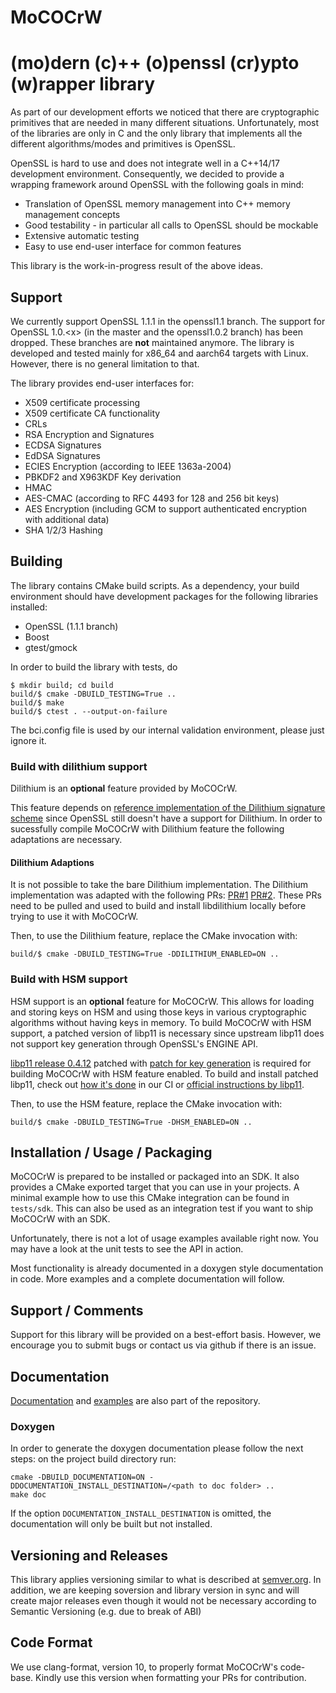 MoCOCrW
===================================================

(mo)dern (c)++ (o)penssl (cr)ypto (w)rapper library
===================================================

As part of our development efforts we noticed that there are cryptographic
primitives that are needed in many different situations. Unfortunately,
most of the libraries are only in C and the only library that implements all
the different algorithms/modes and primitives is OpenSSL.

OpenSSL is hard to use and does not integrate well in a C++14/17 development
environment. Consequently, we decided to provide a wrapping framework around
OpenSSL with the following goals in mind:
 * Translation of OpenSSL memory management into C++ memory management concepts
 * Good testability - in particular all calls to OpenSSL should be mockable
 * Extensive automatic testing
 * Easy to use end-user interface for common features

This library is the work-in-progress result of the above ideas.

## Support
We currently support OpenSSL 1.1.1 in the openssl1.1 branch. The support for
OpenSSL 1.0.\<x\> (in the master and the openssl1.0.2 branch) has been dropped. These
branches are **not** maintained anymore. The library is developed and tested mainly for
x86_64 and aarch64 targets with Linux. However, there is no general limitation to that.


The library provides end-user interfaces for:
 * X509 certificate processing
 * X509 certificate CA functionality
 * CRLs
 * RSA Encryption and Signatures
 * ECDSA Signatures
 * EdDSA Signatures
 * ECIES Encryption (according to IEEE 1363a-2004)
 * PBKDF2 and X963KDF Key derivation
 * HMAC
 * AES-CMAC (according to RFC 4493 for 128 and 256 bit keys)
 * AES Encryption (including GCM to support authenticated encryption with additional data)
 * SHA 1/2/3 Hashing

## Building

The library contains CMake build scripts. As a dependency, your build environment should
have development packages for the following libraries installed:
 * OpenSSL (1.1.1 branch)
 * Boost
 * gtest/gmock

In order to build the library with tests, do
```
$ mkdir build; cd build
build/$ cmake -DBUILD_TESTING=True ..
build/$ make
build/$ ctest . --output-on-failure
```

The bci.config file is used by our internal validation environment, please just ignore it.

### Build with dilithium support

Dilithium is an **optional** feature provided by MoCOCrW.

This feature depends on [reference implementation of the Dilithium signature scheme](https://github.com/pq-crystals/dilithium/)
since OpenSSL still doesn't have a support for Dilithium. In order to sucessfully compile MoCOCrW
with Dilithium feature the following adaptations are necessary. 

#### Dilithium Adaptions

It is not possible to take the bare Dilithium implementation. The Dilithium implementation was
adapted with the following PRs: [PR#1](https://github.com/pq-crystals/dilithium/pull/68)
[PR#2](https://github.com/pq-crystals/dilithium/pull/69). These PRs need to be pulled and used
to build and install libdilithium locally before trying to use it with MoCOCrW.

Then, to use the Dilithium feature, replace the CMake invocation with:
```
build/$ cmake -DBUILD_TESTING=True -DDILITHIUM_ENABLED=ON ..
```

### Build with HSM support

HSM support is an **optional** feature for MoCOCrW. This allows for loading and storing keys on HSM
and using those keys in various cryptographic algorithms without having keys in memory. To build
MoCOCrW with HSM support, a patched version of libp11 is necessary since upstream libp11 does not
support key generation through OpenSSL's ENGINE API.

[libp11 release 0.4.12](https://github.com/OpenSC/libp11/releases/tag/libp11-0.4.12) patched with
[patch for key generation](https://github.com/bmwcarit/MoCOCrW/blob/openssl1.1/dockerfiles/feature-support/hsm-patches/0001-Introduce-generic-keypair-generation-interface-and-e.patch) is required for building MoCOCrW with
HSM feature enabled. To build and install patched libp11, check out [how it's done](https://github.com/bmwcarit/MoCOCrW/blob/openssl1.1/dockerfiles/feature-support/Dockerfile#L31) in our CI or [official instructions by libp11](https://github.com/OpenSC/libp11/blob/master/INSTALL.md).

Then, to use the HSM feature, replace the CMake invocation with:
```
build/$ cmake -DBUILD_TESTING=True -DHSM_ENABLED=ON ..
```

## Installation / Usage / Packaging

MoCOCrW is prepared to be installed or packaged into an SDK. It also provides a CMake
exported target that you can use in your projects. A minimal example how to use this CMake
integration can be found in `tests/sdk`. This can also be used as an integration test if you
want to ship MoCOCrW with an SDK.

Unfortunately, there is not a lot of usage examples available right now. You may have a look
at the unit tests to see the API in action.

Most functionality is already documented in a doxygen style documentation in code.
More examples and a complete documentation will follow.

## Support / Comments

Support for this library will be provided on a best-effort basis. However, we encourage
you to submit bugs or contact us via github if there is an issue.

## Documentation

[Documentation](doc/examples/) and [examples](examples) are also part of the repository.

### Doxygen

In order to generate the doxygen documentation please follow the next steps:
on the project build directory run:

```
cmake -DBUILD_DOCUMENTATION=ON -DDOCUMENTATION_INSTALL_DESTINATION=/<path to doc folder> ..
make doc
```

If the option `DOCUMENTATION_INSTALL_DESTINATION` is omitted, the documentation will only be built
but not installed.

## Versioning and Releases
This library applies versioning similar to what is described at [semver.org](https://semver.org).
In addition, we are keeping soversion and library version in sync and will create major releases
even though it would not be necessary according to Semantic Versioning (e.g. due to break of ABI)

## Code Format

We use clang-format, version 10, to properly format MoCOCrW's code-base. Kindly use this version
when formatting your PRs for contribution.
